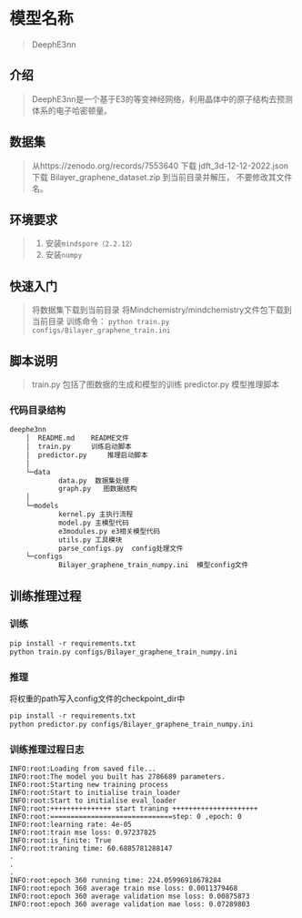 # 模型名称

> DeephE3nn

## 介绍

> DeephE3nn是一个基于E3的等变神经网络，利用晶体中的原子结构去预测体系的电子哈密顿量。

## 数据集

> 从https://zenodo.org/records/7553640  下载 jdft_3d-12-12-2022.json 下载  Bilayer_graphene_dataset.zip 到当前目录并解压， 不要修改其文件名。

## 环境要求

> 1. 安装`mindspore（2.2.12）`
> 2. 安装`numpy`

## 快速入门

> 将数据集下载到当前目录
> 将Mindchemistry/mindchemistry文件包下载到当前目录
> 训练命令： `python train.py configs/Bilayer_graphene_train.ini`

## 脚本说明

> train.py 包括了图数据的生成和模型的训练
> predictor.py 模型推理脚本

### 代码目录结构

```txt
deephe3nn
    │  README.md    README文件
    │  train.py     训练启动脚本
    │  predictor.py     推理启动脚本
    │  
    └─data
            data.py  数据集处理
            graph.py   图数据结构
    │  
    └─models
            kernel.py 主执行流程
            model.py 主模型代码
            e3modules.py e3相关模型代码
            utils.py 工具模块
            parse_configs.py  config处理文件
    └─configs
            Bilayer_graphene_train_numpy.ini  模型config文件
```

## 训练推理过程

### 训练

```txt
pip install -r requirements.txt
python train.py configs/Bilayer_graphene_train_numpy.ini
```

### 推理

将权重的path写入config文件的checkpoint_dir中

```txt
pip install -r requirements.txt
python predictor.py configs/Bilayer_graphene_train_numpy.ini
```

### 训练推理过程日志

```log
INFO:root:Loading from saved file...
INFO:root:The model you built has 2786689 parameters.
INFO:root:Starting new training process
INFO:root:Start to initialise train_loader
INFO:root:Start to initialise eval_loader
INFO:root:+++++++++++++++ start traning +++++++++++++++++++++
INFO:root:==============================step: 0 ,epoch: 0
INFO:root:learning rate: 4e-05
INFO:root:train mse loss: 0.97237825
INFO:root:is_finite: True
INFO:root:traning time: 60.6885781288147
.
.
.
INFO:root:epoch 360 running time: 224.05996918678284
INFO:root:epoch 360 average train mse loss: 0.0011379468
INFO:root:epoch 360 average validation mse loss: 0.00875873
INFO:root:epoch 360 average validation mae loss: 0.07289803
```